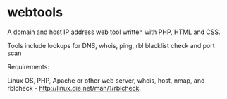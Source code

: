 webtools
========

A domain and host IP address web tool written with PHP, HTML and CSS.  

Tools include lookups for DNS, whois, ping, rbl blacklist check and port scan

Requirements:

Linux OS, PHP, Apache or other web server, whois, host, nmap, and rblcheck - http://linux.die.net/man/1/rblcheck.
